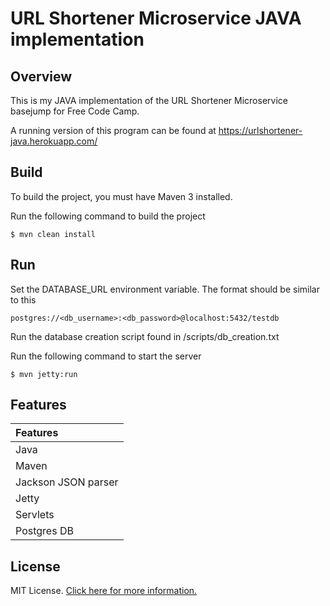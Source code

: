 # URL Shortener Microservice JAVA implementation

## Overview

This is my JAVA implementation of the URL Shortener Microservice basejump for Free Code Camp.

A running version of this program can be found at https://urlshortener-java.herokuapp.com/

## Build

To build the project, you must have Maven 3 installed.

Run the following command to build the project

    $ mvn clean install 

## Run

Set the DATABASE_URL environment variable.  The format should be similar to this

```postgres://<db_username>:<db_password>@localhost:5432/testdb```

Run the database creation script found in /scripts/db_creation.txt

Run the following command to start the server 

    $ mvn jetty:run

## Features

| Features 
|:---------         
| Java           
| Maven  
| Jackson JSON parser
| Jetty         
| Servlets 
| Postgres DB 

## License

MIT License. [Click here for more information.](LICENSE.md)
